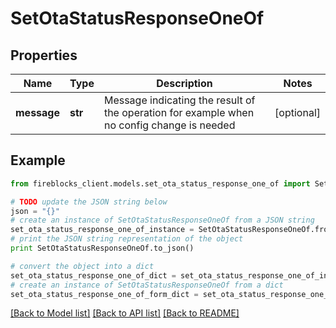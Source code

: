 # SetOtaStatusResponseOneOf


## Properties

Name | Type | Description | Notes
------------ | ------------- | ------------- | -------------
**message** | **str** | Message indicating the result of the operation for example when no config change is needed | [optional] 

## Example

```python
from fireblocks_client.models.set_ota_status_response_one_of import SetOtaStatusResponseOneOf

# TODO update the JSON string below
json = "{}"
# create an instance of SetOtaStatusResponseOneOf from a JSON string
set_ota_status_response_one_of_instance = SetOtaStatusResponseOneOf.from_json(json)
# print the JSON string representation of the object
print SetOtaStatusResponseOneOf.to_json()

# convert the object into a dict
set_ota_status_response_one_of_dict = set_ota_status_response_one_of_instance.to_dict()
# create an instance of SetOtaStatusResponseOneOf from a dict
set_ota_status_response_one_of_form_dict = set_ota_status_response_one_of.from_dict(set_ota_status_response_one_of_dict)
```
[[Back to Model list]](../README.md#documentation-for-models) [[Back to API list]](../README.md#documentation-for-api-endpoints) [[Back to README]](../README.md)



